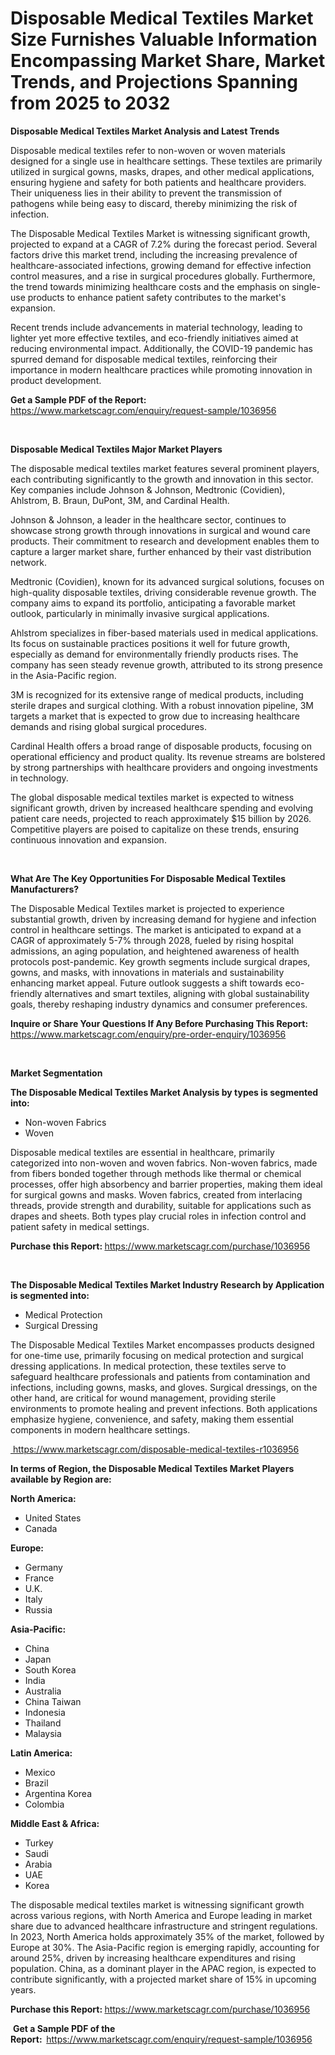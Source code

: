 <p><h1>Disposable Medical Textiles Market Size Furnishes Valuable Information Encompassing Market Share, Market Trends, and Projections Spanning from 2025 to 2032</h1></p><p><strong>Disposable Medical Textiles Market Analysis and Latest Trends</strong></p>
<p><p>Disposable medical textiles refer to non-woven or woven materials designed for a single use in healthcare settings. These textiles are primarily utilized in surgical gowns, masks, drapes, and other medical applications, ensuring hygiene and safety for both patients and healthcare providers. Their uniqueness lies in their ability to prevent the transmission of pathogens while being easy to discard, thereby minimizing the risk of infection.</p><p>The Disposable Medical Textiles Market is witnessing significant growth, projected to expand at a CAGR of 7.2% during the forecast period. Several factors drive this market trend, including the increasing prevalence of healthcare-associated infections, growing demand for effective infection control measures, and a rise in surgical procedures globally. Furthermore, the trend towards minimizing healthcare costs and the emphasis on single-use products to enhance patient safety contributes to the market's expansion.</p><p>Recent trends include advancements in material technology, leading to lighter yet more effective textiles, and eco-friendly initiatives aimed at reducing environmental impact. Additionally, the COVID-19 pandemic has spurred demand for disposable medical textiles, reinforcing their importance in modern healthcare practices while promoting innovation in product development.</p></p>
<p><strong>Get a Sample PDF of the Report:&nbsp;</strong> <a href="https://www.marketscagr.com/enquiry/request-sample/1036956?utm_campaign=3138&utm_medium=2&utm_source=Github&utm_content=ia&utm_term=13042025&utm_id=disposable-medical-textiles">https://www.marketscagr.com/enquiry/request-sample/1036956</a></p>
<p>&nbsp;</p>
<p><strong>Disposable Medical Textiles Major Market Players</strong></p>
<p><p>The disposable medical textiles market features several prominent players, each contributing significantly to the growth and innovation in this sector. Key companies include Johnson & Johnson, Medtronic (Covidien), Ahlstrom, B. Braun, DuPont, 3M, and Cardinal Health.</p><p>Johnson & Johnson, a leader in the healthcare sector, continues to showcase strong growth through innovations in surgical and wound care products. Their commitment to research and development enables them to capture a larger market share, further enhanced by their vast distribution network.</p><p>Medtronic (Covidien), known for its advanced surgical solutions, focuses on high-quality disposable textiles, driving considerable revenue growth. The company aims to expand its portfolio, anticipating a favorable market outlook, particularly in minimally invasive surgical applications.</p><p>Ahlstrom specializes in fiber-based materials used in medical applications. Its focus on sustainable practices positions it well for future growth, especially as demand for environmentally friendly products rises. The company has seen steady revenue growth, attributed to its strong presence in the Asia-Pacific region.</p><p>3M is recognized for its extensive range of medical products, including sterile drapes and surgical clothing. With a robust innovation pipeline, 3M targets a market that is expected to grow due to increasing healthcare demands and rising global surgical procedures.</p><p>Cardinal Health offers a broad range of disposable products, focusing on operational efficiency and product quality. Its revenue streams are bolstered by strong partnerships with healthcare providers and ongoing investments in technology.</p><p>The global disposable medical textiles market is expected to witness significant growth, driven by increased healthcare spending and evolving patient care needs, projected to reach approximately $15 billion by 2026. Competitive players are poised to capitalize on these trends, ensuring continuous innovation and expansion.</p></p>
<p>&nbsp;</p>
<p><strong>What Are The Key Opportunities For Disposable Medical Textiles Manufacturers?</strong></p>
<p><p>The Disposable Medical Textiles market is projected to experience substantial growth, driven by increasing demand for hygiene and infection control in healthcare settings. The market is anticipated to expand at a CAGR of approximately 5-7% through 2028, fueled by rising hospital admissions, an aging population, and heightened awareness of health protocols post-pandemic. Key growth segments include surgical drapes, gowns, and masks, with innovations in materials and sustainability enhancing market appeal. Future outlook suggests a shift towards eco-friendly alternatives and smart textiles, aligning with global sustainability goals, thereby reshaping industry dynamics and consumer preferences.</p></p>
<p><strong>Inquire or Share Your Questions If Any Before Purchasing This Report:</strong> <a href="https://www.marketscagr.com/enquiry/pre-order-enquiry/1036956?utm_campaign=3138&utm_medium=2&utm_source=Github&utm_content=ia&utm_term=13042025&utm_id=disposable-medical-textiles">https://www.marketscagr.com/enquiry/pre-order-enquiry/1036956</a></p>
<p>&nbsp;</p>
<p><strong>Market Segmentation</strong></p>
<p><strong>The Disposable Medical Textiles Market Analysis by types is segmented into:</strong></p>
<p><ul><li>Non-woven Fabrics</li><li>Woven</li></ul></p>
<p><p>Disposable medical textiles are essential in healthcare, primarily categorized into non-woven and woven fabrics. Non-woven fabrics, made from fibers bonded together through methods like thermal or chemical processes, offer high absorbency and barrier properties, making them ideal for surgical gowns and masks. Woven fabrics, created from interlacing threads, provide strength and durability, suitable for applications such as drapes and sheets. Both types play crucial roles in infection control and patient safety in medical settings.</p></p>
<p><strong>Purchase this Report:&nbsp;</strong><a href="https://www.marketscagr.com/purchase/1036956?utm_campaign=3138&utm_medium=2&utm_source=Github&utm_content=ia&utm_term=13042025&utm_id=disposable-medical-textiles">https://www.marketscagr.com/purchase/1036956</a></p>
<p>&nbsp;</p>
<p><strong>The Disposable Medical Textiles Market Industry Research by Application is segmented into:</strong></p>
<p><ul><li>Medical Protection</li><li>Surgical Dressing</li></ul></p>
<p><p>The Disposable Medical Textiles Market encompasses products designed for one-time use, primarily focusing on medical protection and surgical dressing applications. In medical protection, these textiles serve to safeguard healthcare professionals and patients from contamination and infections, including gowns, masks, and gloves. Surgical dressings, on the other hand, are critical for wound management, providing sterile environments to promote healing and prevent infections. Both applications emphasize hygiene, convenience, and safety, making them essential components in modern healthcare settings.</p></p>
<p><a href="https://www.marketscagr.com/disposable-medical-textiles-r1036956?utm_campaign=3138&utm_medium=2&utm_source=Github&utm_content=ia&utm_term=13042025&utm_id=disposable-medical-textiles">&nbsp;https://www.marketscagr.com/disposable-medical-textiles-r1036956</a></p>
<p><strong>In terms of Region, the Disposable Medical Textiles Market Players available by Region are:</strong></p>
<p>
    <p> <strong> North America: </strong>
        <ul>
            <li>United States</li>
            <li>Canada</li>
        </ul>
        </p> 
    <p> <strong> Europe: </strong>
        <ul>
            <li>Germany</li>
            <li>France</li>
            <li>U.K.</li>
            <li>Italy</li>
            <li>Russia</li>
        </ul>
        </p> 
    <p> <strong> Asia-Pacific: </strong>
        <ul>
            <li>China</li>
            <li>Japan</li>
            <li>South Korea</li>
            <li>India</li>
            <li>Australia</li>
            <li>China Taiwan</li>
            <li>Indonesia</li>
            <li>Thailand</li>
            <li>Malaysia</li>
        </ul>
        </p> 
    <p> <strong> Latin America: </strong>
        <ul>
            <li>Mexico</li>
            <li>Brazil</li>
            <li>Argentina Korea</li>
            <li>Colombia</li>
        </ul>
        </p> 
    <p> <strong> Middle East & Africa: </strong>
        <ul>
            <li>Turkey</li>
            <li>Saudi</li>
            <li>Arabia</li>
            <li>UAE</li>
            <li>Korea</li>
        </ul>
    </p>
    </p>
<p><p>The disposable medical textiles market is witnessing significant growth across various regions, with North America and Europe leading in market share due to advanced healthcare infrastructure and stringent regulations. In 2023, North America holds approximately 35% of the market, followed by Europe at 30%. The Asia-Pacific region is emerging rapidly, accounting for around 25%, driven by increasing healthcare expenditures and rising population. China, as a dominant player in the APAC region, is expected to contribute significantly, with a projected market share of 15% in upcoming years.</p></p>
<p><strong>Purchase this Report: </strong><a href="https://www.marketscagr.com/purchase/1036956?utm_campaign=3138&utm_medium=2&utm_source=Github&utm_content=ia&utm_term=13042025&utm_id=disposable-medical-textiles">https://www.marketscagr.com/purchase/1036956</a></p>
<p>&nbsp;<strong>Get a Sample PDF of the Report:&nbsp;&nbsp;</strong><a href="https://www.marketscagr.com/enquiry/request-sample/1036956?utm_campaign=3138&utm_medium=2&utm_source=Github&utm_content=ia&utm_term=13042025&utm_id=disposable-medical-textiles">https://www.marketscagr.com/enquiry/request-sample/1036956</a></p>
<p><strong></strong></p>
<p><p></p><p></p><p></p></p>